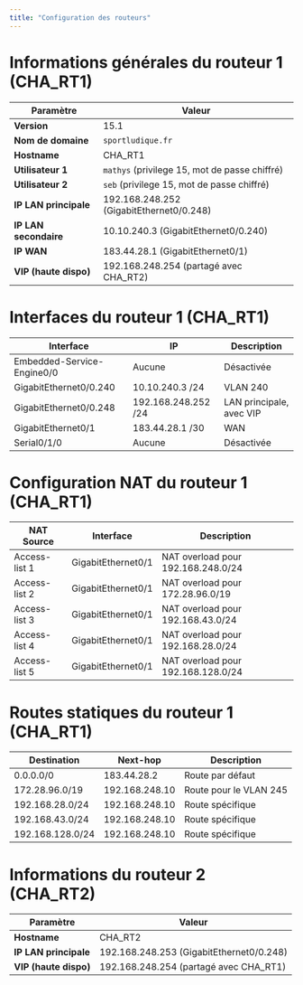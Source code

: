 ```yaml
---
title: "Configuration des routeurs"
---
```


# Informations générales du routeur 1 (CHA_RT1)

| **Paramètre**              | **Valeur**                                          |
|----------------------------|----------------------------------------------------|
| **Version**                 | 15.1                                               |
| **Nom de domaine**          | `sportludique.fr`                                  |
| **Hostname**                | CHA_RT1                                            |
| **Utilisateur 1**           | `mathys` (privilege 15, mot de passe chiffré)      |
| **Utilisateur 2**           | `seb` (privilege 15, mot de passe chiffré)         |
| **IP LAN principale**       | 192.168.248.252 (GigabitEthernet0/0.248)           |
| **IP LAN secondaire**       | 10.10.240.3 (GigabitEthernet0/0.240)               |
| **IP WAN**                  | 183.44.28.1 (GigabitEthernet0/1)                   |
| **VIP (haute dispo)**       | 192.168.248.254 (partagé avec CHA_RT2)             |

# Interfaces du routeur 1 (CHA_RT1)

| **Interface**               | **IP**                           | **Description**                    |
|-----------------------------|----------------------------------|------------------------------------|
| Embedded-Service-Engine0/0   | Aucune                          | Désactivée                         |
| GigabitEthernet0/0.240       | 10.10.240.3 /24                 | VLAN 240                           |
| GigabitEthernet0/0.248       | 192.168.248.252 /24             | LAN principale, avec VIP           |
| GigabitEthernet0/1           | 183.44.28.1 /30                 | WAN                                |
| Serial0/1/0                  | Aucune                          | Désactivée                         |

# Configuration NAT du routeur 1 (CHA_RT1)

| **NAT Source**              | **Interface**                    | **Description**                    |
|-----------------------------|----------------------------------|------------------------------------|
| Access-list 1               | GigabitEthernet0/1               | NAT overload pour 192.168.248.0/24 |
| Access-list 2               | GigabitEthernet0/1               | NAT overload pour 172.28.96.0/19   |
| Access-list 3               | GigabitEthernet0/1               | NAT overload pour 192.168.43.0/24  |
| Access-list 4               | GigabitEthernet0/1               | NAT overload pour 192.168.28.0/24  |
| Access-list 5               | GigabitEthernet0/1               | NAT overload pour 192.168.128.0/24 |

# Routes statiques du routeur 1 (CHA_RT1)

| **Destination**             | **Next-hop**                     | **Description**                    |
|-----------------------------|----------------------------------|------------------------------------|
| 0.0.0.0/0                   | 183.44.28.2                      | Route par défaut                   |
| 172.28.96.0/19              | 192.168.248.10                   | Route pour le VLAN 245             |
| 192.168.28.0/24             | 192.168.248.10                   | Route spécifique                   |
| 192.168.43.0/24             | 192.168.248.10                   | Route spécifique                   |
| 192.168.128.0/24            | 192.168.248.10                   | Route spécifique                   |

# Informations du routeur 2 (CHA_RT2)

| **Paramètre**               | **Valeur**                                          |
|-----------------------------|----------------------------------------------------|
| **Hostname**                | CHA_RT2                                            |
| **IP LAN principale**       | 192.168.248.253 (GigabitEthernet0/0.248)           |
| **VIP (haute dispo)**       | 192.168.248.254 (partagé avec CHA_RT1)             |